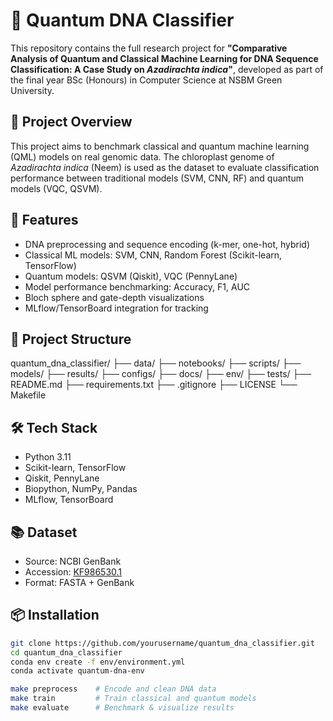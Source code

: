 # 🧬 Quantum DNA Classifier

This repository contains the full research project for **"Comparative Analysis of Quantum and Classical Machine Learning for DNA Sequence Classification: A Case Study on _Azadirachta indica_"**, developed as part of the final year BSc (Honours) in Computer Science at NSBM Green University.

## 📌 Project Overview

This project aims to benchmark classical and quantum machine learning (QML) models on real genomic data. The chloroplast genome of *Azadirachta indica* (Neem) is used as the dataset to evaluate classification performance between traditional models (SVM, CNN, RF) and quantum models (VQC, QSVM).

## 🚀 Features

- DNA preprocessing and sequence encoding (k-mer, one-hot, hybrid)
- Classical ML models: SVM, CNN, Random Forest (Scikit-learn, TensorFlow)
- Quantum models: QSVM (Qiskit), VQC (PennyLane)
- Model performance benchmarking: Accuracy, F1, AUC
- Bloch sphere and gate-depth visualizations
- MLflow/TensorBoard integration for tracking

## 📁 Project Structure

quantum_dna_classifier/
├── data/
├── notebooks/
├── scripts/
├── models/
├── results/
├── configs/
├── docs/
├── env/
├── tests/
├── README.md
├── requirements.txt
├── .gitignore
├── LICENSE
└── Makefile


## 🛠️ Tech Stack

- Python 3.11
- Scikit-learn, TensorFlow
- Qiskit, PennyLane
- Biopython, NumPy, Pandas
- MLflow, TensorBoard

## 📚 Dataset

- Source: NCBI GenBank
- Accession: [KF986530.1](https://www.ncbi.nlm.nih.gov/nuccore/KF986530.1)
- Format: FASTA + GenBank

## 📦 Installation

```bash
git clone https://github.com/yourusername/quantum_dna_classifier.git
cd quantum_dna_classifier
conda env create -f env/environment.yml
conda activate quantum-dna-env

make preprocess    # Encode and clean DNA data
make train         # Train classical and quantum models
make evaluate      # Benchmark & visualize results
